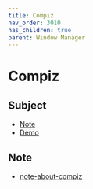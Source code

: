 ```yaml
---
title: Compiz
nav_order: 3010
has_children: true
parent: Window Manager
---
```



# Compiz


## Subject

* [Note](#Note)
* [Demo](https://samwhelp.github.io/note-about-ezarcher/read/master/window_manager/compiz/demo.html)


## Note

* [note-about-compiz](https://samwhelp.github.io/note-about-compiz/)
